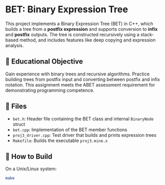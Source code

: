 # BET: Binary Expression Tree

This project implements a Binary Expression Tree (BET) in C++, 
which builds a tree from a **postfix expression** and supports conversion to **infix** and **postfix** outputs. 
The tree is constructed recursively using a stack-based method, and includes features like deep copying and expression analysis.

## 🧠 Educational Objective

Gain experience with binary trees and recursive algorithms.
 Practice building trees from postfix input and converting between postfix and infix notation. 
This assignment meets the ABET assessment requirement for demonstrating programming competence.

## 📁 Files

- `bet.h`: Header file containing the BET class and internal `BinaryNode` struct
- `bet.cpp`: Implementation of the BET member functions
- `proj3_driver.cpp`: Test driver that builds and prints expression trees
- `Makefile`: Builds the executable `proj3.mine.x`

## 🔧 How to Build

On a Unix/Linux system:

```bash
make
